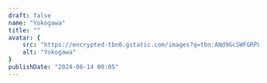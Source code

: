 ```yaml
---
draft: false
name: "Yokogawa"
title: ""
avatar: {
    src: "https://encrypted-tbn0.gstatic.com/images?q=tbn:ANd9GcSWFGRPLIzUMrJCw8_rpTa4sEnQ-PJXCx8kCQ&s",
    alt: "Yokogawa"
}
publishDate: "2024-06-14 00:05"
---
```

